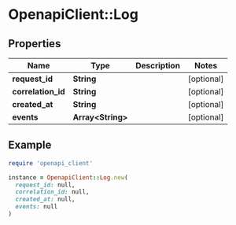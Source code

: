 # OpenapiClient::Log

## Properties

| Name | Type | Description | Notes |
| ---- | ---- | ----------- | ----- |
| **request_id** | **String** |  | [optional] |
| **correlation_id** | **String** |  | [optional] |
| **created_at** | **String** |  | [optional] |
| **events** | **Array&lt;String&gt;** |  | [optional] |

## Example

```ruby
require 'openapi_client'

instance = OpenapiClient::Log.new(
  request_id: null,
  correlation_id: null,
  created_at: null,
  events: null
)
```


